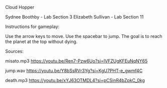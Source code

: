Cloud Hopper


Sydnee Boothby - Lab Section 3
Elizabeth Sullivan - Lab Section 11


Instructions for gameplay:

Use the arrow keys to move.
Use the spacebar to jump.
The goal is to reach the planet at the top without dying.


Sources:

misato.mp3
https://youtu.be/Ren7-Pzw6Uo?si=lVFZUgKFEuNqNY65

jump.wav
https://youtu.be/Y8bSsRVr3Yg?si=KgU7PHT-e_gwmf4C

death.mp3
https://youtu.be/xYJ63OTMDL4?si=pCSinR4bZpkC_0kg
